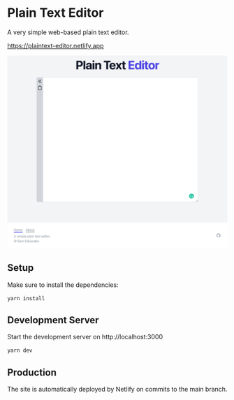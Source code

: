 # Plain Text Editor

A very simple web-based plain text editor.

<https://plaintext-editor.netlify.app>

![Screenshot of the plain text editor web app](public/imgs/screen-shot-home-page.png)

## Setup

Make sure to install the dependencies:

```bash
yarn install
```

## Development Server

Start the development server on http://localhost:3000

```bash
yarn dev
```

## Production

The site is automatically deployed by Netlify on commits to the main branch.
